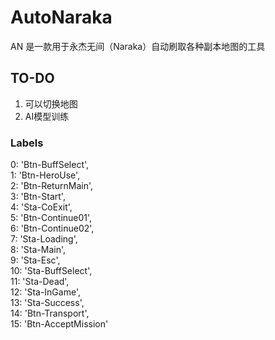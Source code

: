 # AutoNaraka
AN 是一款用于永杰无间（Naraka）自动刷取各种副本地图的工具

## TO-DO
1. 可以切换地图
2. AI模型训练 
### Labels
  0: 'Btn-BuffSelect',      
  1: 'Btn-HeroUse',     
  2: 'Btn-ReturnMain',      
  3: 'Btn-Start',       
  4: 'Sta-CoExit',      
  5: 'Btn-Continue01',      
  6: 'Btn-Continue02',      
  7: 'Sta-Loading',     
  8: 'Sta-Main',        
  9: 'Sta-Esc',     
  10: 'Sta-BuffSelect',     
  11: 'Sta-Dead',       
  12: 'Sta-InGame',     
  13: 'Sta-Success',        
  14: 'Btn-Transport',      
  15: 'Btn-AcceptMission'       